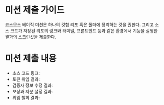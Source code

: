 # 미션 제출 가이드
코스모스 베이직 미션은 하나의 깃헙 리포 혹은 폴더에 정리하는 것을 권한다. 그리고 소스 코드가 저장된 리포의 링크와 터미널, 프론트엔드 등과 같은 환경에서 기능을 실행한 결과의 스크린샷을 제출한다. 

# 미션 제출 내용
* 소스 코드 링크:
* 토큰 위임 결과:
* 검증자 정보 수정 결과:
* 보상과 지분 설정 결과:
* 위임 철회 결과: 